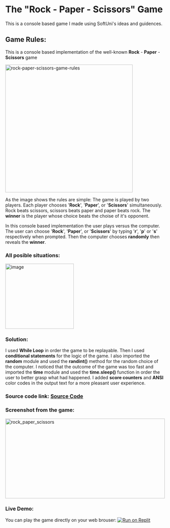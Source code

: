 # The "Rock - Paper - Scissors" Game
This is a console based game I made using SoftUni's ideas and guidences.
## Game Rules:
This is a console based implementation of the well-known **Rock** - **Paper** - **Scissors** game

<img width="400" height="400" alt="rock-paper-scissors-game-rules" src="https://github.com/user-attachments/assets/62fbc5d4-823f-4f1b-a837-549a0eed695a" />

As the image shows the rules are simple:
The game is played by two players. Each player chooses '**Rock**', '**Paper**', or '**Scissors**' simultaneously. Rock beats scissors, scissors beats paper and paper beats rock. The **winner** is the player whose choice beats the choise of it's opponent.

In this console based implementation the user plays versus the computer. The user can choose '**Rock**', '**Paper**', or '**Scissors**' by typing '**r**', '**p**' or '**s**' respectively when prompted. Then the computer chooses **randomly** then reveals the **winner**.

### All posible situations:
<img width="215" height="204" alt="image" src="https://github.com/user-attachments/assets/7e6468a1-c8f1-4b03-b35c-30d6370cf11d" />

### Solution:
I used **While Loop** in order the game to be replayable. Then I used **conditional statements** for the logic of the game. I also imported the **random** module and used the **randint()** method for the random choice of the computer. I noticed that the outcome of the game was too fast and imported the **time** module and used the **time.sleep()** function in order the user to better grasp what had happened. I added **score counters** and **ANSI** color codes in the output text for a more pleasant user experience.

### Source code link: [Source Code](rock_paper_scissors.py)

### Screenshot from the game:
<img width="501" height="250" alt="rock_paper_scissors" src="https://github.com/user-attachments/assets/b29b4501-d730-4dc2-b595-32a3f6f00b84" />

### Live Demo:
You can play the game directly on your web brouser:
 [![Run on Replit](https://replit.com/badge/github/vakeca/RockPaperScissorsByIvan)](https://replit.com/new/github/vakeca/RockPaperScissorsByIvan)
